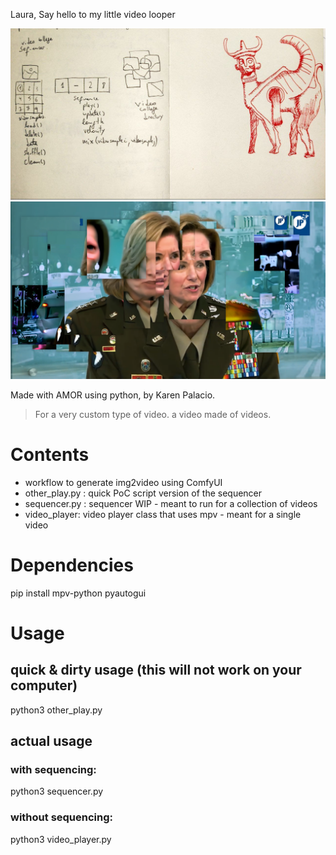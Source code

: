 Laura, Say hello to my little video looper


<img src="idea.jpg">
<img src="screen.png">


Made with AMOR using python, by Karen Palacio.

> For a very custom type of video.
> a video made of videos.

# Contents

- workflow to generate img2video using ComfyUI 
- other_play.py : quick PoC script version of the sequencer
- sequencer.py : sequencer WIP - meant to run for a collection of videos
- video_player: video player class that uses mpv - meant for a single video

# Dependencies
pip install mpv-python pyautogui


# Usage
## quick & dirty usage (this will not work on your computer)
python3 other_play.py

## actual usage
### with sequencing:
python3 sequencer.py

### without sequencing:
python3 video_player.py
